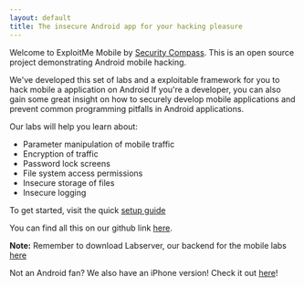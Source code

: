 ```yaml
---
layout: default
title: The insecure Android app for your hacking pleasure
---
```


Welcome to ExploitMe Mobile by [Security Compass](http://www.securitycompass.com).  This is an open
source project demonstrating Android mobile hacking.  

We've developed this set of labs and a exploitable framework for you
to hack mobile a application on Android If you're a developer, you can
also gain some great insight on how to securely develop mobile
applications and prevent common programming pitfalls in Android
applications.

Our labs will help you learn about:

 * Parameter manipulation of mobile traffic 
 * Encryption of traffic
 * Password lock screens
 * File system access permissions
 * Insecure storage of files
 * Insecure logging

To get started, visit the quick [setup guide](setup.html)

You can find all this on our github link [here](http://www.github.com/securitycompass/AndroidLabs).

**Note:** Remember to download Labserver, our backend for the mobile labs [here](http://www.github.com/securitycompass/LabServer)

Not an Android fan?  We also have an iPhone version! Check it out [here](http://securitycompass.github.com/iPhoneLabs)!
